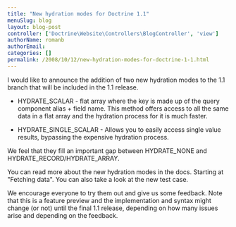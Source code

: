 ```yaml
---
title: "New hydration modes for Doctrine 1.1"
menuSlug: blog
layout: blog-post
controller: ['Doctrine\Website\Controllers\BlogController', 'view']
authorName: romanb
authorEmail:
categories: []
permalink: /2008/10/12/new-hydration-modes-for-doctrine-1-1.html
---
```

<p>

I would like to announce the addition of two new hydration modes to the
1.1 branch that will be included in the 1.1 release.

</p><ul><li>

HYDRATE\_SCALAR - flat array where the key is made up of the query
component alias + field name. This method offers access to all the same
data in a flat array and the hydration process for it is much faster.

</li><li>

HYDRATE\_SINGLE\_SCALAR - Allows you to easily access single value
results, bypassing the expensive hydration process.

</li></ul><p>

We feel that they fill an important gap between HYDRATE\_NONE and
HYDRATE\_RECORD/HYDRATE\_ARRAY.

</p><p>

You can read more about the new hydration modes in the docs. Starting at
"Fetching data". You can also take a look at the new test case.

</p><p>

We encourage everyone to try them out and give us some feedback. Note
that this is a feature preview and the implementation and syntax might
change (or not) until the final 1.1 release, depending on how many
issues arise and depending on the feedback.

</p>


